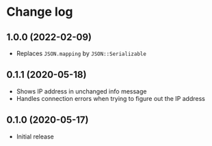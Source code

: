 # Change log
## 1.0.0 (2022-02-09)
* Replaces `JSON.mapping` by `JSON::Serializable`
## 0.1.1 (2020-05-18)
* Shows IP address in unchanged info message
* Handles connection errors when trying to figure out the IP address
## 0.1.0 (2020-05-17)
* Initial release
